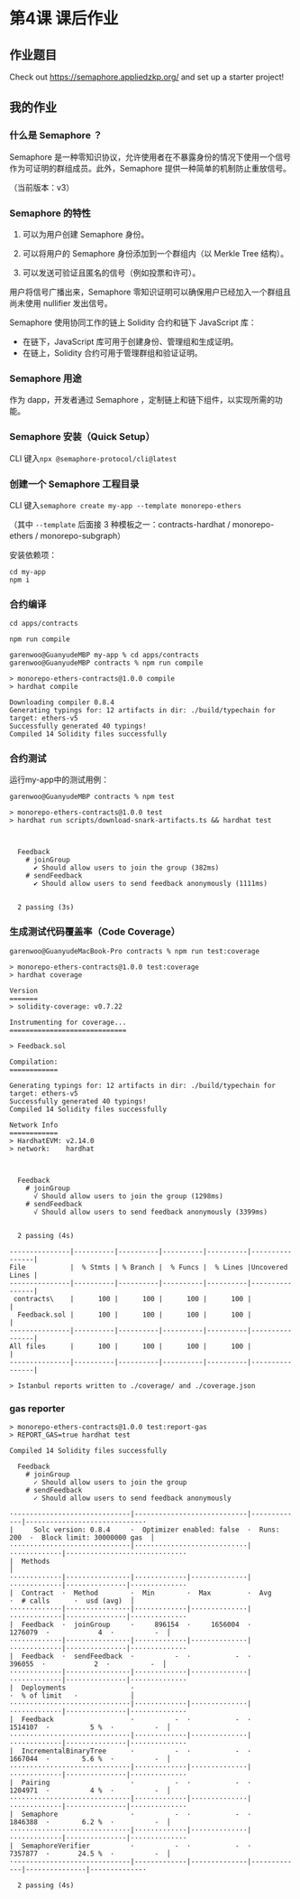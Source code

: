 # 第4课 课后作业

## 作业题目
Check out https://semaphore.appliedzkp.org/ and set up a starter project!

## 我的作业
### 什么是 Semaphore ？
Semaphore 是一种零知识协议，允许使用者在不暴露身份的情况下使用一个信号作为可证明的群组成员。此外，Semaphore 提供一种简单的机制防止重放信号。

（当前版本：v3）

### Semaphore 的特性
1. 可以为用户创建 Semaphore 身份。
   
1. 可以将用户的 Semaphore 身份添加到一个群组内（以 Merkle Tree 结构）。
   
1. 可以发送可验证且匿名的信号（例如投票和许可）。

用户将信号广播出来，Semaphore 零知识证明可以确保用户已经加入一个群组且尚未使用 nullifier 发出信号。


Semaphore 使用协同工作的链上 Solidity 合约和链下 JavaScript 库：

- 在链下，JavaScript 库可用于创建身份、管理组和生成证明。
- 在链上，Solidity 合约可用于管理群组和验证证明。

### Semaphore 用途
作为 dapp，开发者通过 Semaphore ，定制链上和链下组件，以实现所需的功能。

### Semaphore 安装（Quick Setup）
CLI 键入`npx @semaphore-protocol/cli@latest`

### 创建一个 Semaphore 工程目录
CLI 键入`semaphore create my-app --template monorepo-ethers`

（其中 `--template` 后面接 3 种模板之一：contracts-hardhat / monorepo-ethers / monorepo-subgraph）

安装依赖项：
```
cd my-app 
npm i
```

### 合约编译
`cd apps/contracts`

`npm run compile`

```shell
garenwoo@GuanyudeMBP my-app % cd apps/contracts
garenwoo@GuanyudeMBP contracts % npm run compile

> monorepo-ethers-contracts@1.0.0 compile
> hardhat compile

Downloading compiler 0.8.4
Generating typings for: 12 artifacts in dir: ./build/typechain for target: ethers-v5
Successfully generated 40 typings!
Compiled 14 Solidity files successfully
```

### 合约测试
运行my-app中的测试用例：

```shell
garenwoo@GuanyudeMBP contracts % npm test

> monorepo-ethers-contracts@1.0.0 test
> hardhat run scripts/download-snark-artifacts.ts && hardhat test



  Feedback
    # joinGroup
      ✔ Should allow users to join the group (382ms)
    # sendFeedback
      ✔ Should allow users to send feedback anonymously (1111ms)


  2 passing (3s)
```

### 生成测试代码覆盖率（Code Coverage）
```shell
garenwoo@GuanyudeMacBook-Pro contracts % npm run test:coverage        

> monorepo-ethers-contracts@1.0.0 test:coverage
> hardhat coverage

Version
=======
> solidity-coverage: v0.7.22

Instrumenting for coverage...
=============================

> Feedback.sol

Compilation:
============

Generating typings for: 12 artifacts in dir: ./build/typechain for target: ethers-v5
Successfully generated 40 typings!
Compiled 14 Solidity files successfully

Network Info
============
> HardhatEVM: v2.14.0
> network:    hardhat



  Feedback
    # joinGroup
      √ Should allow users to join the group (1298ms)
    # sendFeedback
      √ Should allow users to send feedback anonymously (3399ms)


  2 passing (4s)

---------------|----------|----------|----------|----------|----------------|
File           |  % Stmts | % Branch |  % Funcs |  % Lines |Uncovered Lines |
---------------|----------|----------|----------|----------|----------------|
 contracts\    |      100 |      100 |      100 |      100 |                |
  Feedback.sol |      100 |      100 |      100 |      100 |                |
---------------|----------|----------|----------|----------|----------------|
All files      |      100 |      100 |      100 |      100 |                |
---------------|----------|----------|----------|----------|----------------|

> Istanbul reports written to ./coverage/ and ./coverage.json
```


### gas reporter
```
> monorepo-ethers-contracts@1.0.0 test:report-gas
> REPORT_GAS=true hardhat test

Compiled 14 Solidity files successfully

  Feedback
    # joinGroup
      ✓ Should allow users to join the group
    # sendFeedback
      ✓ Should allow users to send feedback anonymously

·-----------------------------|----------------------------|-------------|-----------------------------·
|     Solc version: 0.8.4     ·  Optimizer enabled: false  ·  Runs: 200  ·  Block limit: 30000000 gas  │
······························|····························|·············|······························
|  Methods                                                                                             │
·············|················|·············|··············|·············|···············|··············
|  Contract  ·  Method        ·  Min        ·  Max         ·  Avg        ·  # calls      ·  usd (avg)  │
·············|················|·············|··············|·············|···············|··············
|  Feedback  ·  joinGroup     ·     896154  ·     1656004  ·    1276079  ·            4  ·          -  │
·············|················|·············|··············|·············|···············|··············
|  Feedback  ·  sendFeedback  ·          -  ·           -  ·     396055  ·            2  ·          -  │
·············|················|·············|··············|·············|···············|··············
|  Deployments                ·                                          ·  % of limit   ·             │
······························|·············|··············|·············|···············|··············
|  Feedback                   ·          -  ·           -  ·    1514107  ·          5 %  ·          -  │
······························|·············|··············|·············|···············|··············
|  IncrementalBinaryTree      ·          -  ·           -  ·    1667044  ·        5.6 %  ·          -  │
······························|·············|··············|·············|···············|··············
|  Pairing                    ·          -  ·           -  ·    1204971  ·          4 %  ·          -  │
······························|·············|··············|·············|···············|··············
|  Semaphore                  ·          -  ·           -  ·    1846388  ·        6.2 %  ·          -  │
······························|·············|··············|·············|···············|··············
|  SemaphoreVerifier          ·          -  ·           -  ·    7357877  ·       24.5 %  ·          -  │
·-----------------------------|-------------|--------------|-------------|---------------|-------------·

  2 passing (4s)
```
